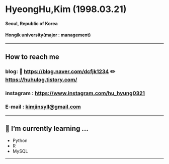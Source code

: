 ### 
# **HyeongHu,Kim (1998.03.21)**
#### Seoul, Republic of Korea
#### Hongik university(major : management)
---
## How to reach me
### blog: 📝 <https://blog.naver.com/dcfjk1234>   ✏️ <https://huhulog.tistory.com/>
### instagram : <https://www.instagram.com/hu_hyung0321>
### E-mail : kimjinsyll@gmail.com
---
## 🌱 I’m currently learning ...
- Python
- R
- MySQL
---

<!--
**Shaerrr/Shaerrr** is a ✨ _special_ ✨ repository because its `README.md` (this file) appears on your GitHub profile.

Here are some ideas to get you started:

- 🔭 I’m currently working on ...
- 🌱 I’m currently learning ...
- 👯 I’m looking to collaborate on ...
- 🤔 I’m looking for help with ...
- 💬 Ask me about ...
- 📫 How to reach me: ...
- 😄 Pronouns: ...
- ⚡ Fun fact: ...
-->
